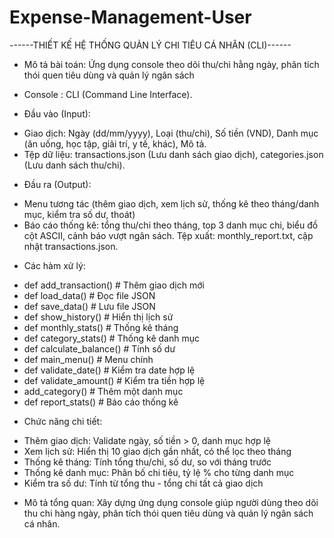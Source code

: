# Expense-Management-User
------THIẾT KẾ HỆ THỐNG QUẢN LÝ CHI TIÊU CÁ NHÂN (CLI)------
- Mô tả bài toán: Ứng dụng console theo dõi thu/chi hằng ngày, phân tích thói quen tiêu dùng và quản lý ngân sách
+ Console : CLI (Command Line Interface).
- Đầu vào (Input):
+ Giao dịch: Ngày (dd/mm/yyyy), Loại (thu/chi), Số tiền (VND), Danh mục (ăn uống, học tập, giải trí, y tế, khác), Mô tả. 
+ Tệp dữ liệu: transactions.json (Lưu danh sách giao dịch), categories.json (Lưu danh sách thu/chi).
- Đầu ra (Output): 
+ Menu tương tác (thêm giao dịch, xem lịch sử, thống kê theo tháng/danh mục, kiểm tra số dư, thoát)
+ Báo cáo thống kê: tổng thu/chi theo tháng, top 3 danh mục chi, biểu đồ cột ASCII, cảnh báo vượt ngân sách.
Tệp xuất: monthly_report.txt, cập nhật transactions.json.
- Các hàm xử lý:
+ def add_transaction() # Thêm giao dịch mới 
+ def load_data() # Đọc file JSON 
+ def save_data() # Lưu file JSON 
+ def show_history() # Hiển thị lịch sử 
+ def monthly_stats() # Thống kê tháng 
+ def category_stats() # Thống kê danh mục 
+ def calculate_balance() # Tính số dư 
+ def main_menu() # Menu chính 
+ def validate_date() # Kiểm tra date hợp lệ
+ def validate_amount() # Kiểm tra tiền hợp lệ
+ add_category() # Thêm một danh mục
+ def report_stats() # Báo cáo thống kê
- Chức năng chi tiết:
+ Thêm giao dịch: Validate ngày, số tiền > 0, danh mục hợp lệ
+ Xem lịch sử: Hiển thị 10 giao dịch gần nhất, có thể lọc theo tháng
+ Thống kê tháng: Tính tổng thu/chi, số dư, so với tháng trước
+ Thống kê danh mục: Phân bố chi tiêu, tỷ lệ % cho từng danh mục
+ Kiểm tra số dư: Tính từ tổng thu - tổng chi tất cả giao dịch 
- Mô tả tổng quan: Xây dựng ứng dụng console giúp người dùng theo dõi thu chi hàng ngày, phân tích thói quen tiêu dùng và quản lý ngân sách cá nhân.

